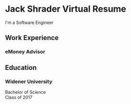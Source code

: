 # Jack Shrader Virtual Resume

I'm a Software Engineer

## Work Experience

### eMoney Advisor

## Education

### Widener University

Bachelor of Science  
Class of 2017  

